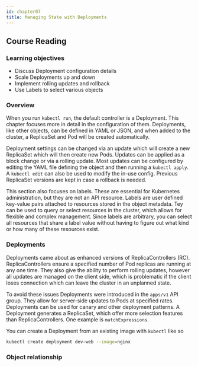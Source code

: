 ```yaml
---
id: chapter07
title: Managing State with Deployments
---
```


## Course Reading

### Learning objectives

- Discuss Deployment configuration details
- Scale Deployments up and down
- Implement rolling updates and rollback
- Use Labels to select various objects


### Overview

When you run `kubectl run`, the default controller is a Deployment. This chapter focuses more in detail in the configuration of them.  Deployments, like other objects, can be defined in YAML or JSON, and when added to the cluster, a ReplicaSet and Pod will be created automatically.  

Deployment settings can be changed via an update which will create a new ReplicaSet which will then create new Pods. Updates can be applied as a block change or via a rolling update. Most updates can be configured by editing the YAML file defining the object and then running a `kubectl apply`. A `kubectl edit` can also be used to modify the in-use config.  Previous ReplicaSet versions are kept in case a rollback is needed.

This section also focuses on labels. These are essential for Kubernetes administration, but they are not an API resource.  Labels are user defined key-value pairs attached to resources stored in the object metadata.  Tey can be used to query or select resources in the cluster, which allows for flexible and complex management. Since labels are arbitrary, you can select all resources that share a label value without having to figure out what kind or how many of these resources exist.


### Deployments

Deployments came about as enhanced versions of ReplicaControllers (RC). ReplicaControllers ensure a specified number of Pod replicas are running at any one time.  They also give the ability to perform rolling updates, however all updates are managed on the client side, which is problematic if the client loses connection which can leave the cluster in an unplanned state.

To avoid these issues Deployments were introduced in the `apps/v1` API group.  They allow for server-side updates to Pods at specified rates.  Deployments can be used for canary and other deployment patterns. A Deployment generates a ReplicaSet, which offer more selection features than ReplicaControllers. One example is `matchExpressions`.

You can create a Deployment from an existing image with `kubectl` like so

```bash
kubectl create deployment dev-web --image=nginx
```


### Object relationship

